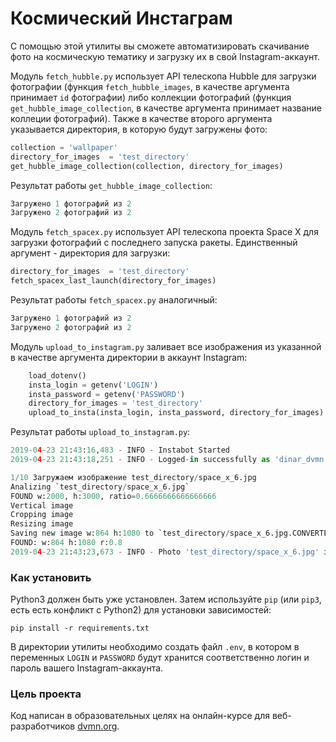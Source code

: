 # Космический Инстаграм

С помощью этой утилиты вы сможете автоматизировать скачивание фото на космическую тематику и загрузку их в свой
Instagram-аккаунт.

Модуль `fetch_hubble.py` использует API телескопа Hubble для загрузки фотографии (функция `fetch_hubble_images`, 
 в качестве аргумента принимает `id` фотографии) либо коллекции фотографий (функция `get_hubble_image_collection`,
 в качестве аргумента принимает название коллеции фотографий). Также в качестве второго аргумента указывается директория, 
 в которую будут загружены фото:
 ```python
collection = 'wallpaper'
directory_for_images  = 'test_directory'
get_hubble_image_collection(collection, directory_for_images)
```
Результат работы `get_hubble_image_collection`:
```python
Загружено 1 фотографий из 2
Загружено 2 фотографий из 2
```
 
Модуль `fetch_spacex.py` использует API телескопа проекта Space X для загрузки фотографий с последнего запуска ракеты.
Единственный аргумент - директория для загрузки:
```python
directory_for_images  = 'test_directory'
fetch_spacex_last_launch(directory_for_images)
```
Результат работы `fetch_spacex.py` аналогичный:
```python
Загружено 1 фотографий из 2
Загружено 2 фотографий из 2
```
Модуль `upload_to_instagram.py` заливает все изображения из указанной в качестве аргумента директории в аккаунт Instagram:
```python
    load_dotenv()
    insta_login = getenv('LOGIN')
    insta_password = getenv('PASSWORD')
    directory_for_images = 'test_directory'
    upload_to_insta(insta_login, insta_password, directory_for_images)
```
Результат работы `upload_to_instagram.py`:
```python
2019-04-23 21:43:16,483 - INFO - Instabot Started
2019-04-23 21:43:18,251 - INFO - Logged-in successfully as 'dinar_dvmn'!

1/10 Загружаем изображение test_directory/space_x_6.jpg
Analizing `test_directory/space_x_6.jpg`
FOUND w:2000, h:3000, ratio=0.6666666666666666
Vertical image
Cropping image
Resizing image
Saving new image w:864 h:1080 to `test_directory/space_x_6.jpg.CONVERTED.jpg`
FOUND: w:864 h:1080 r:0.8
2019-04-23 21:43:23,673 - INFO - Photo 'test_directory/space_x_6.jpg' is uploaded.
```

### Как установить

Python3 должен быть уже установлен. 
Затем используйте `pip` (или `pip3`, есть есть конфликт с Python2) для установки зависимостей:
```
pip install -r requirements.txt
```
В директории утилиты необходимо создать файл `.env`, в котором в переменных `LOGIN` и `PASSWORD` будут хранится 
соответственно логин и пароль вашего Instagram-аккаунта.

### Цель проекта

Код написан в образовательных целях на онлайн-курсе для веб-разработчиков [dvmn.org](https://dvmn.org/).